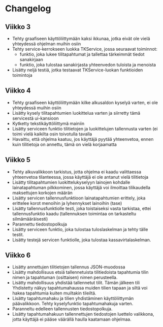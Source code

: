 # Changelog

## Viikko 3

 - Tehty graafiseen käyttöliittymään kaksi ikkunaa, jotka eivät ole vielä yhteydessä ohjelman muihin osiin
 - Tehty service-kerrokseen luokka TKService, jossa seuraavat toiminnot: 
	- funktio, joka lukee tilitapahtumat ja tallettaa tärkeimmät tiedot sanakirjaan
	- funktio, joka tulostaa sanakirjasta yhteenvedon tuloista ja menoista
 - Lisätty neljä testiä, jotka testaavat TKService-luokan funktioiden toimintoja
 
## Viikko 4

 - Tehty graafiseen käyttöliittymään kilke alkusaldon kyselyä varten, ei ole yhteydessä muihin osiin
 - Lisätty kysely tilitapahtumien luokittelua varten ja siirretty tämä servicestä ui-kansioon
 - Kytketty tekstikäyttöliittymä mainiin
 - Lisätty serviceen funktio tilitietojen ja luokittelujen tallennusta varten (ei toimi vielä kaikilta osin
   toivotulla tavalla
 - Havaittu, että ohjelma kaatuu, jos käyttäjä pyytää yhteenvetoa, ennen kuin tilitietoja on annettu, tämä
   on vielä korjaamatta

## Viikko 5

 - Tehty alkuvalikkoon tarkistus, jotta ohjelma ei kaadu valittaessa yhteenvetoa tilanteessa, jossa käyttäjä ei
   ole antanut vielä tilitietoja
 - Lisätty tilitapahtumien luokittelukyselyyn lainojen kohdalle lainatapahtuman pilkkominen, jossa käyttäjä
   voi ilmoittaa tilikaudella maksettujen korkojen määrän
 - Lisätty servicen tallennusfunktioon lainatapahtumien erittely, joka erittelee korot menoihin ja lyhennykset
   lainoihin (tase)
 - Lisätty tallennusfunktiolle testi, joka toistaiseksi vasta tarkistaa, ettei tallennusfunktio kaadu
   (tallennuksen toimintaa on tarkasteltu silmämääräisesti)
 - Parannettu tiedostopolkuja
 - Lisätty serviceen funktio, joka tulostaa tuloslaskelman ja tehty tälle testit.
 - Lisätty testejä servicen funktiolle, joka tulostaa kassavirtalaskelman.
 
## Viikko 6

 - Lisätty annettujen tilitietojen tallennus JSON-muodossa
 - Lisätty mahdollisuus etsiä tallennetuista tilitiedoista tapahtumia tilin nimen ja tapahtuman (osittaisen) nimen
   perusteella.
 - Lisätty mahdollisuus yhdistää tallennetut tilit. Tämän jälkeen tili Yhdistetty näkyy tapahtumahaussa muiden tilien tapaan
   ja siltä voi hakea tapahtumia kuiten muiltakin tileiltä.
 - Lisätty tapahtumahaku ja tilien yhdistäminen käyttöliittymän päävalikkoon. Tehty kyselyfunktio tapahtumahakuja varten.
 - Paranneltu edelleen tallennusten tiedostopolkuja.
 - Lisätty tapahtumahakuun tallennettujen tiedostojen luettelo valikkona, jotta käyttäjä ei pääse väärällä haulla kaatamaan ohjelmaa.
 
